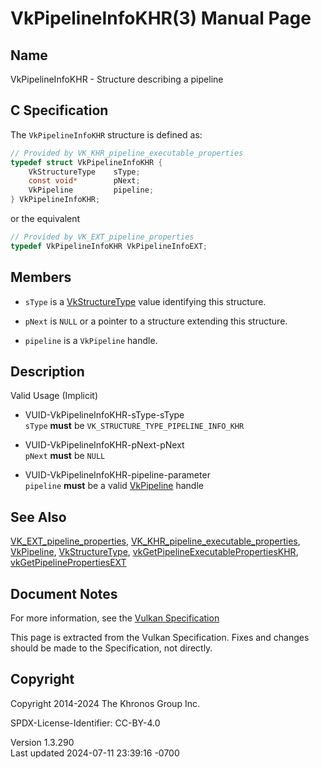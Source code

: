 # VkPipelineInfoKHR(3) Manual Page

## Name

VkPipelineInfoKHR - Structure describing a pipeline



## <a href="#_c_specification" class="anchor"></a>C Specification

The `VkPipelineInfoKHR` structure is defined as:

``` c
// Provided by VK_KHR_pipeline_executable_properties
typedef struct VkPipelineInfoKHR {
    VkStructureType    sType;
    const void*        pNext;
    VkPipeline         pipeline;
} VkPipelineInfoKHR;
```

or the equivalent

``` c
// Provided by VK_EXT_pipeline_properties
typedef VkPipelineInfoKHR VkPipelineInfoEXT;
```

## <a href="#_members" class="anchor"></a>Members

- `sType` is a [VkStructureType](https://registry.khronos.org/vulkan/specs/1.3-extensions/man/html/VkStructureType.html) value identifying
  this structure.

- `pNext` is `NULL` or a pointer to a structure extending this
  structure.

- `pipeline` is a `VkPipeline` handle.

## <a href="#_description" class="anchor"></a>Description

Valid Usage (Implicit)

- <a href="#VUID-VkPipelineInfoKHR-sType-sType"
  id="VUID-VkPipelineInfoKHR-sType-sType"></a>
  VUID-VkPipelineInfoKHR-sType-sType  
  `sType` **must** be `VK_STRUCTURE_TYPE_PIPELINE_INFO_KHR`

- <a href="#VUID-VkPipelineInfoKHR-pNext-pNext"
  id="VUID-VkPipelineInfoKHR-pNext-pNext"></a>
  VUID-VkPipelineInfoKHR-pNext-pNext  
  `pNext` **must** be `NULL`

- <a href="#VUID-VkPipelineInfoKHR-pipeline-parameter"
  id="VUID-VkPipelineInfoKHR-pipeline-parameter"></a>
  VUID-VkPipelineInfoKHR-pipeline-parameter  
  `pipeline` **must** be a valid [VkPipeline](https://registry.khronos.org/vulkan/specs/1.3-extensions/man/html/VkPipeline.html) handle

## <a href="#_see_also" class="anchor"></a>See Also

[VK_EXT_pipeline_properties](https://registry.khronos.org/vulkan/specs/1.3-extensions/man/html/VK_EXT_pipeline_properties.html),
[VK_KHR_pipeline_executable_properties](https://registry.khronos.org/vulkan/specs/1.3-extensions/man/html/VK_KHR_pipeline_executable_properties.html),
[VkPipeline](https://registry.khronos.org/vulkan/specs/1.3-extensions/man/html/VkPipeline.html), [VkStructureType](https://registry.khronos.org/vulkan/specs/1.3-extensions/man/html/VkStructureType.html),
[vkGetPipelineExecutablePropertiesKHR](https://registry.khronos.org/vulkan/specs/1.3-extensions/man/html/vkGetPipelineExecutablePropertiesKHR.html),
[vkGetPipelinePropertiesEXT](https://registry.khronos.org/vulkan/specs/1.3-extensions/man/html/vkGetPipelinePropertiesEXT.html)

## <a href="#_document_notes" class="anchor"></a>Document Notes

For more information, see the <a
href="https://registry.khronos.org/vulkan/specs/1.3-extensions/html/vkspec.html#VkPipelineInfoKHR"
target="_blank" rel="noopener">Vulkan Specification</a>

This page is extracted from the Vulkan Specification. Fixes and changes
should be made to the Specification, not directly.

## <a href="#_copyright" class="anchor"></a>Copyright

Copyright 2014-2024 The Khronos Group Inc.

SPDX-License-Identifier: CC-BY-4.0

Version 1.3.290  
Last updated 2024-07-11 23:39:16 -0700
